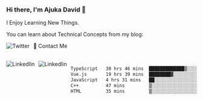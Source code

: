 ### Hi there, I'm Ajuka David 🥷

I Enjoy Learning New Things.

You can learn about Technical Concepts from my blog:

<a href="https://tobit.hashnode.dev/"> <img src="https://img.shields.io/badge/Hashnode-2962FF?style=for-the-badge&logo=hashnode&logoColor=white"
     alt="Twitter"
     style="float: left; margin-right: 10px;" /> </a>


📱 Contact Me

<br />
<a href="https://www.linkedin.com/in/david-ajuka-630660144/"> <img src="https://img.shields.io/badge/LinkedIn-0077B5?style=for-the-badge&logo=linkedin&logoColor=white"
     alt="LinkedIin"
     style="float: left; margin-right: 10px;" /> </a> <a href="mailto:ajuka.zephiniah@gmail.com"> <img src="https://img.shields.io/badge/Gmail-D14836?style=for-the-badge&logo=gmail&logoColor=white"
     alt="LinkedIin"
     style="float: left; margin-right: 10px;" /> </a>
     

<!--START_SECTION:waka-->

```txt
TypeScript   30 hrs 46 mins  █████████████▒░░░░░░░░░░░   53.76 %
Vue.js       19 hrs 39 mins  ████████▓░░░░░░░░░░░░░░░░   34.35 %
JavaScript   4 hrs 31 mins   ██░░░░░░░░░░░░░░░░░░░░░░░   07.89 %
C++          47 mins         ▒░░░░░░░░░░░░░░░░░░░░░░░░   01.39 %
HTML         35 mins         ▒░░░░░░░░░░░░░░░░░░░░░░░░   01.04 %
```

<!--END_SECTION:waka-->
